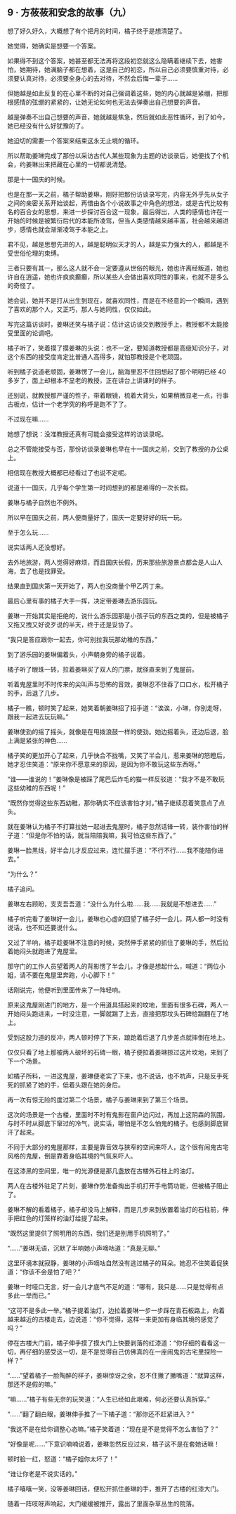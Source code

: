 ## 9 · 方莜莜和安念的故事（九）

想了好久好久，大概想了有个把月的时间，橘子终于是想清楚了。

她觉得，她确实是想要一个答案。

如果得不到这个答案，她甚至都无法再将这段初恋就这么隐瞒着继续下去，她害怕，她期待，她满脑子都在想着，这是自己的初恋，所以自己必须要慎重对待，必须要认真对待，必须要全身心的去对待，不然会后悔一辈子……

但她越是如此反复的在心里不断的对自己强调着这些，她的内心就越是紧绷，把那根感情的弦绷的紧紧的，让她无论如何也无法去弹奏出自己想要的声音。

越是弹奏不出自己想要的声音，她就越是焦急，然后就如此恶性循环，到了如今，她已经没有什么好犹豫的了。

她迫切的需要一个答案来结束这永无止境的循环。

所以帮助姜琳完成了那份以采访古代人某些现象为主题的访谈录后，她便找了个机会，约姜琳出来把藏在心里的一切都说清楚。

那是十一国庆的时候。

也是在那一天之前，橘子帮助姜琳，刚好把那份访谈录写完，内容无外乎先从女子之间的亲密关系开始谈起，再借由各个小说故事之中角色的想法，或是古代比较有名的百合女的思想，来进一步探讨百合这一现象，最后得出，人类的感情也许在一开始的时候是被繁衍后代的本能所凌驾，但当人类感情越来越丰富，社会越来越进步，感情也就会渐渐凌驾于本能之上。

君不见，越是思想先进的人，越是聪明似天才的人，越是实力强大的人，都越是不受世俗伦理的束缚。

三者只要有其一，那么这人就不会一定要遵从世俗的眼光，她也许离经叛道，她也许自在逍遥，她也许疯疯癫癫，所以某些人会做出喜欢同性的事来，也就不是多么的奇怪了。

她会说，她并不是打从出生到现在，就喜欢同性，而是在不经意的一个瞬间，遇到了喜欢的那个人，又正巧，那人与她同性，仅仅如此。

写完这篇访谈时，姜琳还笑与橘子说：估计这访谈交到教授手上，教授都不太能接受里面的论调吧。

橘子听了，笑着摸了摸姜琳的头说：也不一定，要知道教授都是高级知识分子，对这个东西的接受度肯定比普通人高得多，就怕那教授是个老顽固。

听到橘子说道老顽固，姜琳愣了一会儿，脑海里忍不住回想起了那个明明已经 40 多岁了，面上却根本不显老的教授，正在讲台上讲课时的样子。

还别说，就教授那严谨的性子，带着眼镜，梳着大背头，如果稍微显老一点，行事古板点，估计一个老学究的称呼是跑不了了。

不过现在嘛……

她想了想说：没准教授还真有可能会接受这样的访谈录呢。

总之不管能接受与否，那份访谈录姜琳也早在十一国庆之前，交到了教授的办公桌上。

相信现在教授大概都已经看过了也说不定呢。

说道十一国庆，几乎每个学生第一时间想到的都是难得的一次长假。

姜琳与橘子自然也不例外。

所以早在国庆之前，两人便商量好了，国庆一定要好好的玩一玩。

至于怎么玩……

说实话两人还没想好。

去外地旅游，两人觉得好麻烦，而且国庆长假，历来那些旅游景点都会是人山人海，去了也是找罪受。

结果直到国庆第一天开始了，两人也没商量个甲乙丙丁来。

最后心里有事的橘子大手一挥，决定带姜琳去游乐园玩。

姜琳一开始其实是拒绝的，说什么游乐园那是小孩子玩的东西之类的，但是被橘子又拖又拽又好说歹说的半天，终于还是妥协了。

“我只是答应跟你一起去，你可别拉我玩那幼稚的东西。”

到了游乐园的姜琳偏着头，小声朝身旁的橘子说着。

橘子听了眼珠一转，拉着姜琳买了双人的门票，就径直来到了鬼屋前。

听着鬼屋里时不时传来的尖叫声与恐怖的音效，姜琳忍不住吞了口口水，松开橘子的手，后退了几步。

橘子一瞧，顿时笑了起来，她笑着朝姜琳招了招手道：“诶诶，小琳，你别走呀，跟我一起进去玩玩嘛。”

姜琳使劲的摇了摇头，就像是在甩拨浪鼓一样的使劲。她边摇着头，还边后退，脸上满是紧张的神色……

橘子笑的更加开心了起来，几乎快合不拢嘴，又笑了半会儿，惹来姜琳的怒瞪后，她才忍住笑道：“原来你不愿意来的原因，是因为你不敢玩这些东西呀。”

“谁——谁说的！”姜琳像是被踩了尾巴后炸毛的猫一样反驳道：“我才不是不敢玩这些幼稚的东西呢！”

“既然你觉得这些东西幼稚，那你确实不应该害怕才对。”橘子继续忍着笑意点了点头。

就在姜琳认为橘子不打算拉她一起进去鬼屋时，橘子忽然话锋一转，装作害怕的样子道：“但是你不怕的话，就当陪陪我嘛，我可怕这些东西了。”

姜琳一脸黑线，好半会儿才反应过来，连忙摆手道：“不行不行……我不能陪你进去。”

“为什么？”

橘子追问。

姜琳左右顾盼，支支吾吾道：“没什么为什么啦……我……我就是不想进去……”

橘子听完看了姜琳好一会儿，姜琳也心虚的回望了橘子好一会儿，两人都一时没有说话，也不知还要说什么。

又过了半响，橘子趁姜琳不注意的时候，突然伸手紧紧的抓住了姜琳的手，然后拉着她闷头就跑进了鬼屋里。

那守门的工作人员望着两人的背影愣了半会儿，才像是想起什么，喊道：“两位小姐，请不要在鬼屋里奔跑，小心脚下！”

话刚说完，他便听到里面传来了一阵轻响。

原来这鬼屋刚进门的地方，是一个用道具搭起来的坟地，里面有很多石碑，两人一开始闷头跑进来，一时没注意，一脚就踹了上去，直接把那坟头石碑给踹翻在了地上。

受到这股力道的反冲，两人顿时停了下来，踉跄着后退了几步差点就摔倒在地上。

仅仅只看了地上那被两人破坏的石碑一眼，橘子便拉着姜琳掠过这片坟地，来到了下一个场景。

如橘子所料，一进这鬼屋，姜琳便老实了下来，也不说话，也不吭声，只是反手死死的抓紧了她的手，低着头跟在她的身后。

再一次有惊无险的度过第二个场景，橘子与姜琳来到了第三个场景。

这次的场景是一个古楼，里面时不时有鬼影在窗户边闪过，再加上这阴森的氛围，与时不时从脚底下窜过的冷气，说实话，哪怕是不怎么怕鬼的橘子。也感到脚底冒汗了起来。

不同于大部分的鬼屋那样，主要是靠音效与狭窄的空间来吓人，这个很有闹鬼古宅风格的鬼屋，倒是靠着身临其境的气氛来吓人。

在这漆黑的空间里，唯一的光源便是那几盏放在古楼外石柱上的油灯。

两人在古楼外驻足了片刻，姜琳作势准备掏出手机打开手电筒功能，但被橘子阻止了。

姜琳不解的看着橘子，橘子却没马上解释，而是几步来到放置着油灯的石柱前，伸手把红色的灯笼样的油灯给提了起来。

“既然这里提供了照明用的东西，我们还是别用手机照明了。”

“……”姜琳无语，沉默了半响她小声嘀咕道：“真是无聊。”

这里环境本就寂静，姜琳的小声嘀咕自然没有逃过橘子的耳朵。她忍不住笑着促狭道：“你该不会是怕了吧？”

姜琳一时哑口无言，好一会儿才底气不足的道：“哪有，我只是……只是觉得有点多此一举而已。”

“这可不是多此一举。”橘子提着油灯，边拉着姜琳一步一步踩在青石板路上，向着越来越近的古楼走去，边说道：“你不觉得，这样一来更加有身临其境的感觉了吗？”

停在古楼大门前，橘子伸手摸了摸大门上快要剥落的红漆道：“你仔细的看看这一切，再仔细的感受这一切，是不是觉得自己仿佛真的在一座闹鬼的古宅里探险一样？”

“……”望着橘子一脸陶醉的样子，姜琳惊讶之余，忍不住撇了撇嘴道：“就算这样，那还不是假的嘛。”

“嘛……”橘子有些无奈的玩笑道：“人生已经如此艰难，何必还要认真拆穿。”

“……”翻了翻白眼，姜琳伸手推了一下橘子道：“那你还不赶紧进入？”

“我这不是在给你调整心态嘛。”橘子笑着道：“现在是不是觉得不怎么害怕了？”

“好像是呢……”下意识喃喃说着，姜琳忽然反应过来，橘子这不是在套她话嘛！

顿时脸一红，怒道：“橘子姐你太坏了！”

“谁让你老是不说实话的。”

橘子嘻嘻一笑，没等姜琳回话，便松开抓住姜琳的手，推开了古楼的红漆大门。

随着一阵吱呀声响起，大门缓缓被推开，露出了里面杂草丛生的院落。
